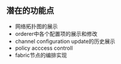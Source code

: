 ## 潜在的功能点

- 网络拓扑图的展示
- orderer中各个配置项的展示和修改
- channel configuration update的历史展示
- policy acccess controll
- fabric节点的编排实现